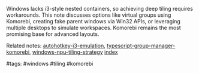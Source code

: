 Windows lacks i3-style nested containers, so achieving deep tiling requires workarounds. This note discusses options like virtual groups using Komorebi, creating fake parent windows via Win32 APIs, or leveraging multiple desktops to simulate workspaces. Komorebi remains the most promising base for advanced layouts.

Related notes: [autohotkey-i3-emulation](autohotkey-i3-emulation.md), [typescript-group-manager-komorebi](typescript-group-manager-komorebi.md), [windows-npu-tiling-strategy](windows-npu-tiling-strategy.md) [index](../../unique/index.md)

#tags: #windows #tiling #komorebi
